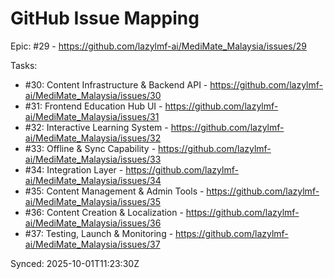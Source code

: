 # GitHub Issue Mapping

Epic: #29 - https://github.com/lazylmf-ai/MediMate_Malaysia/issues/29

Tasks:
- #30: Content Infrastructure & Backend API - https://github.com/lazylmf-ai/MediMate_Malaysia/issues/30
- #31: Frontend Education Hub UI - https://github.com/lazylmf-ai/MediMate_Malaysia/issues/31
- #32: Interactive Learning System - https://github.com/lazylmf-ai/MediMate_Malaysia/issues/32
- #33: Offline & Sync Capability - https://github.com/lazylmf-ai/MediMate_Malaysia/issues/33
- #34: Integration Layer - https://github.com/lazylmf-ai/MediMate_Malaysia/issues/34
- #35: Content Management & Admin Tools - https://github.com/lazylmf-ai/MediMate_Malaysia/issues/35
- #36: Content Creation & Localization - https://github.com/lazylmf-ai/MediMate_Malaysia/issues/36
- #37: Testing, Launch & Monitoring - https://github.com/lazylmf-ai/MediMate_Malaysia/issues/37

Synced: 2025-10-01T11:23:30Z
